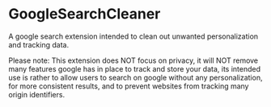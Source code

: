 # GoogleSearchCleaner
A google search extension intended to clean out unwanted personalization and tracking data.

Please note: 
This extension does NOT focus on privacy, it will NOT remove many features google has in place to track and store your data, its intended use is rather to allow users to search on google without any personalization, for more consistent results, and to prevent websites from tracking many origin identifiers.
